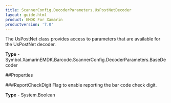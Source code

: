 ```yaml
---
title: ScannerConfig.DecoderParameters.UsPostNetDecoder
layout: guide.html 
product: EMDK For Xamarin 
productversion: '7.0' 
---
```

The UsPostNet class provides access to parameters that are available for the UsPostNet decoder.

**Type** - Symbol.XamarinEMDK.Barcode.ScannerConfig.DecoderParameters.BaseDecoder

##Properties

###ReportCheckDigit
Flag to enable reporting the bar code check digit.

**Type** - System.Boolean



